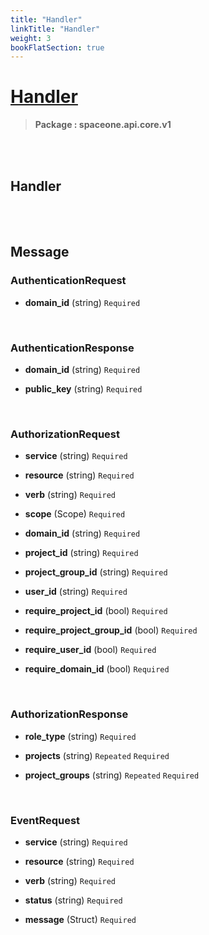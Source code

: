 ```yaml
---
title: "Handler"
linkTitle: "Handler"
weight: 3
bookFlatSection: true
---
```

# [Handler](#Handler)



>  **Package : spaceone.api.core.v1**

<br>
<br>

## Handler







<br>
<br>

## Message



### AuthenticationRequest
* **domain_id** (string)   `Required` 

    <br>

### AuthenticationResponse
* **domain_id** (string)   `Required` 

    
* **public_key** (string)   `Required` 

    <br>

### AuthorizationRequest
* **service** (string)   `Required` 

    
* **resource** (string)   `Required` 

    
* **verb** (string)   `Required` 

    
* **scope** (Scope)   `Required` 

    
* **domain_id** (string)   `Required` 

    
* **project_id** (string)   `Required` 

    
* **project_group_id** (string)   `Required` 

    
* **user_id** (string)   `Required` 

    
* **require_project_id** (bool)   `Required` 

    
* **require_project_group_id** (bool)   `Required` 

    
* **require_user_id** (bool)   `Required` 

    
* **require_domain_id** (bool)   `Required` 

    <br>

### AuthorizationResponse
* **role_type** (string)   `Required` 

    
* **projects** (string)  `Repeated`    `Required` 

    
* **project_groups** (string)  `Repeated`    `Required` 

    <br>

### EventRequest
* **service** (string)   `Required` 

    
* **resource** (string)   `Required` 

    
* **verb** (string)   `Required` 

    
* **status** (string)   `Required` 

    
* **message** (Struct)   `Required` 

    <br>
